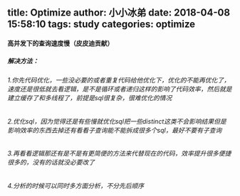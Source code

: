 title: Optimize
author: 小小冰弟
date: 2018-04-08 15:58:10
tags: study
categories: optimize
---
#### 高并发下的查询速度慢（皮皮迪贡献）
##### 解决方法：

###### 1.你先代码优化，一些没必要的或者重复代码给他优化下，优化的不能再优化了，速度还是很低就去看逻辑，是不是循环或者递归这样的影响了代码效率，然后就是建立缓存了和多线程了，前提是sql很复杂，很难优化的情况


###### 2.优化sql，因为觉得还是有些慢就优化sql把一些distinct这类不会影响结果但是影响效率的东西去掉还有看看子查询能不能拆成很多个sql，最好不要有子查询



###### 3.再看看逻辑那还有是不是有更简便的方法来代替现在的代码，效率提升很多便捷很多的，没有的话就没必要改了

###### 4.分析的时候可以同时多方面分析，不分先后顺序